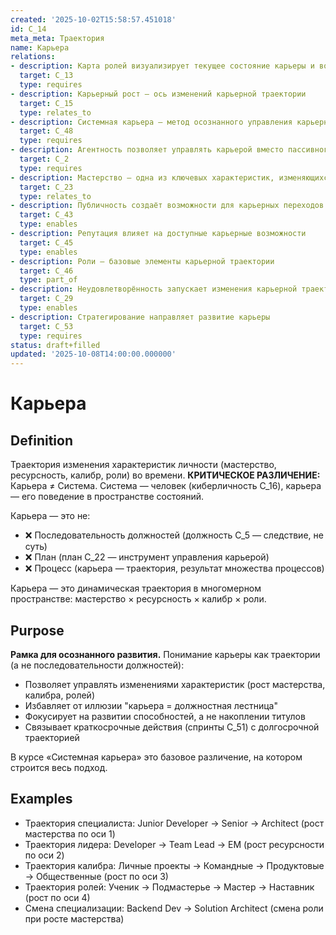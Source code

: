 ```yaml
---
created: '2025-10-02T15:58:57.451018'
id: C_14
meta_meta: Траектория
name: Карьера
relations:
- description: Карта ролей визуализирует текущее состояние карьеры и возможные переходы
  target: C_13
  type: requires
- description: Карьерный рост — ось изменений карьерной траектории
  target: C_15
  type: relates_to
- description: Системная карьера — метод осознанного управления карьерной траекторией
  target: C_48
  type: requires
- description: Агентность позволяет управлять карьерой вместо пассивного следования
  target: C_2
  type: requires
- description: Мастерство — одна из ключевых характеристик, изменяющихся вдоль карьерной траектории
  target: C_23
  type: relates_to
- description: Публичность создаёт возможности для карьерных переходов
  target: C_43
  type: enables
- description: Репутация влияет на доступные карьерные возможности
  target: C_45
  type: enables
- description: Роли — базовые элементы карьерной траектории
  target: C_46
  type: part_of
- description: Неудовлетворённость запускает изменения карьерной траектории
  target: C_29
  type: enables
- description: Стратегирование направляет развитие карьеры
  target: C_53
  type: requires
status: draft+filled
updated: '2025-10-08T14:00:00.000000'
---
```


# Карьера

## Definition
Траектория изменения характеристик личности (мастерство, ресурсность, калибр, роли) во времени. **КРИТИЧЕСКОЕ РАЗЛИЧЕНИЕ:** Карьера ≠ Система. Система — человек (киберличность C_16), карьера — его поведение в пространстве состояний.

Карьера — это не:
- ❌ Последовательность должностей (должность C_5 — следствие, не суть)
- ❌ План (план C_22 — инструмент управления карьерой)
- ❌ Процесс (карьера — траектория, результат множества процессов)

Карьера — это динамическая траектория в многомерном пространстве: мастерство × ресурсность × калибр × роли.

## Purpose
**Рамка для осознанного развития.** Понимание карьеры как траектории (а не последовательности должностей):
- Позволяет управлять изменениями характеристик (рост мастерства, калибра, ролей)
- Избавляет от иллюзии "карьера = должностная лестница"
- Фокусирует на развитии способностей, а не накоплении титулов
- Связывает краткосрочные действия (спринты C_51) с долгосрочной траекторией

В курсе «Системная карьера» это базовое различение, на котором строится весь подход.

## Examples

- Траектория специалиста: Junior Developer → Senior → Architect (рост мастерства по оси 1)
- Траектория лидера: Developer → Team Lead → EM (рост ресурсности по оси 2)
- Траектория калибра: Личные проекты → Командные → Продуктовые → Общественные (рост по оси 3)
- Траектория ролей: Ученик → Подмастерье → Мастер → Наставник (рост по оси 4)
- Смена специализации: Backend Dev → Solution Architect (смена роли при росте мастерства)
